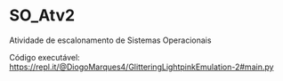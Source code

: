 # SO_Atv2
Atividade de escalonamento de Sistemas Operacionais

Código executável: https://repl.it/@DiogoMarques4/GlitteringLightpinkEmulation-2#main.py
